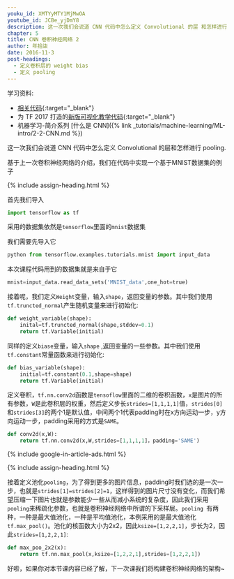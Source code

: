 ```yaml
---
youku_id: XMTYyMTY1MjMwOA
youtube_id: JCBe_yjDmY8
description: 这一次我们会说道 CNN 代码中怎么定义 Convolutional 的层 和怎样进行 pooling.
chapter: 5
title: CNN 卷积神经网络 2
author: 年拾柒
date: 2016-11-3
post-headings:
  - 定义卷积层的 weight bias
  - 定义 pooling
---
```



学习资料:
  * [相关代码](https://github.com/MorvanZhou/tutorials/tree/master/tensorflowTUT/tf18_CNN2){:target="_blank"}
  * 为 TF 2017 打造的[新版可视化教学代码](https://github.com/MorvanZhou/Tensorflow-Tutorial){:target="_blank"}
  * 机器学习-简介系列 [什么是 CNN]({% link _tutorials/machine-learning/ML-intro/2-2-CNN.md %})
  
这一次我们会说道 CNN 代码中怎么定义 Convolutional 的层和怎样进行 pooling.

基于上一次卷积神经网络的介绍，我们在代码中实现一个基于MNIST数据集的例子 

{% include assign-heading.html %}


首先我们导入 

```python
import tensorflow as tf
```

采用的数据集依然是`tensorflow`里面的`mnist`数据集

我们需要先导入它

```python
python from tensorflow.examples.tutorials.mnist import input_data
```

本次课程代码用到的数据集就是来自于它 

```python
mnist=input_data.read_data_sets('MNIST_data',one_hot=true)
```
接着呢，我们定义`Weight`变量，输入`shape`，返回变量的参数。其中我们使用`tf.truncted_normal`产生随机变量来进行初始化:

```python
def weight_variable(shape): 
	inital=tf.truncted_normal(shape,stddev=0.1)
	return tf.Variable(initial)
```

同样的定义`biase`变量，输入`shape` ,返回变量的一些参数。其中我们使用`tf.constant`常量函数来进行初始化:

```python
def bias_variable(shape): 
	initial=tf.constant(0.1,shape=shape) 
	return tf.Variable(initial)
```

定义卷积，`tf.nn.conv2d`函数是`tensoflow`里面的二维的卷积函数，`x`是图片的所有参数，`W`是此卷积层的权重，然后定义步长`strides=[1,1,1,1]`值，`strides[0]`和`strides[3]`的两个1是默认值，中间两个1代表padding时在x方向运动一步，y方向运动一步，padding采用的方式是`SAME`。 

```python
def conv2d(x,W):
	return tf.nn.conv2d(x,W,strides=[1,1,1,1]，padding='SAME') 
```

{% include google-in-article-ads.html %}

{% include assign-heading.html %}


接着定义池化`pooling`，为了得到更多的图片信息，padding时我们选的是一次一步，也就是`strides[1]=strides[2]=1`，这样得到的图片尺寸没有变化，而我们希望压缩一下图片也就是参数能少一些从而减小系统的复杂度，因此我们采用`pooling`来稀疏化参数，也就是卷积神经网络中所谓的下采样层。`pooling `有两种，一种是最大值池化，一种是平均值池化，本例采用的是最大值池化`tf.max_pool()`。池化的核函数大小为2x2，因此`ksize=[1,2,2,1]`，步长为2，因此`strides=[1,2,2,1]`:

```python
def max_poo_2x2(x): 
	return tf.nn.max_pool(x,ksize=[1,2,2,1],strides=[1,2,2,1])
```


好啦，如果你对本节课内容已经了解，下一次课我们将构建卷积神经网络的架构~

